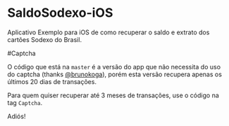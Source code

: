 SaldoSodexo-iOS
===============
Aplicativo Exemplo para iOS de como recuperar o saldo e extrato dos cartões Sodexo do Brasil.

#Captcha

O código que está na ```master``` é a versão do app que não necessita do uso do captcha (thanks [@brunokoga](http://github.com/brunokoga)), porém esta versão recupera apenas os últimos 20 dias de transações.

Para quem quiser recuperar até 3 meses de transações, use o código na tag ```Captcha```.

Adiós!
